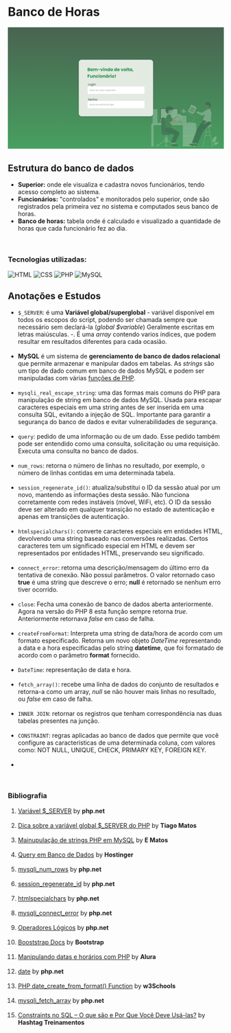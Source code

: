 # Banco de Horas

<div>

<img src="./assets/template/login_page.png" alt="Página inicial de login do sistema" />

<br>

## Estrutura do banco de dados
<ul>
    <li><b>Superior:</b> onde ele visualiza e cadastra novos funcionários, tendo acesso completo ao sistema.</li>
    <li><b>Funcionários:</b> "controlados" e monitorados pelo superior, onde são registrados pela primeira vez no sistema e computados seus banco de horas.</li>
    <li><b>Banco de horas:</b> tabela onde é calculado e visualizado a quantidade de horas que cada funcionário fez ao dia.</li>
</ul>

<br>

<h3>Tecnologias utilizadas:</h3>
<img src="" alt="HTML" />
<img src="" alt="CSS" />
<img src="" alt="PHP" />
<img src="" alt="MySQL" />

<br>

<h2>Anotações e Estudos</h2>

<ul>
    <li><code>$_SERVER</code>: é uma <b>Variável global/superglobal</b> - variável disponível em todos os escopos do script, podendo ser chamada sempre que necessário sem declará-la (<i>global $variable</i>) Geralmente escritas em letras maiúsculas. -. É uma <i>array</i> contendo varios índices, que podem resultar em resultados diferentes para cada ocasião.</li>
    <br>
    <li><b>MySQL</b> é um sistema de <b>gerenciamento de banco de dados relacional</b> que permite armazenar e manipular dados em tabelas. As <i>strings</i> são um tipo de dado comum em banco de dados MySQL e podem ser manipuladas com várias <u>funções de PHP</u>.</li>
    <br>
    <li><code>mysqli_real_escape_string</code>: uma das formas mais comuns do PHP para <b:>manipulação de string em banco de dados MySQL</b>. Usada para escapar caracteres especiais em uma string antes de ser inserida em uma consulta SQL, evitando a injeção de SQL. Importante para garantir a segurança do banco de dados e evitar vulnerabilidades de segurança.</li>
    <br>
    <li><code>query</code>: pedido de uma informação ou de um dado. Esse pedido também pode ser entendido como uma consulta, solicitação ou uma requisição. Executa uma consulta no banco de dados.</li>
    <br>
    <li><code>num_rows</code>: retorna o número de linhas no resultado, por exemplo, o número de linhas contidas em uma determinada tabela.</li>
    <br>
    <li><code>session_regenerate_id()</code>: atualiza/substitui o ID da sessão atual por um novo, mantendo as informações desta sessão. Não funciona corretamente com redes instáveis (móvel, WiFi, etc). O ID da sessão deve ser alterado em qualquer transição no estado de autenticação e apenas em transições de autenticação.</li>
    <br>
    <li><code>htmlspecialchars()</code>: converte caracteres especiais em entidades HTML, devolvendo uma string baseado nas conversões realizadas. Certos caracteres tem um significado especial em HTML e devem ser representados por entidades HTML, preservando seu significado.</li>
    <br>
    <li><code>connect_error</code>: retorna uma descrição/mensagem do último erro da tentativa de conexão. Não possui parâmetros. O valor retornado caso <b>true</b> é uma string que descreve o erro; <b>null</b> é retornado se nenhum erro tiver ocorrido.</li>
    <br>
    <li><code>close</code>: Fecha uma conexão de banco de dados aberta anteriormente. Agora na versão do PHP 8 esta função sempre retorna <i>true</i>. Anteriormente retornava <i>false</i> em caso de falha.</li>
    <br>
    <li><code>createFromFormat</code>: Interpreta uma string de data/hora de acordo com um formato especificado. Retorna um novo objeto <i>DateTime</i> representando a data e a hora especificadas pelo string <b>datetime</b>, que foi formatado de acordo com o parâmetro <b>format</b> fornecido.</li>
    <br>
    <li><code>DateTime</code>: representação de data e hora.</li>
    <br>
    <li><code>fetch_array()</code>: recebe uma linha de dados do conjunto de resultados e retorna-a como um array, <i>null</i> se não houver mais linhas no resultado, ou <i>false</i> em caso de falha.</li>
    <br>
    <li><code>INNER JOIN</code>: retornar os registros que tenham correspondência nas duas tabelas presentes na junção.</li>
    <br>
    <li><code>CONSTRAINT</code>: regras aplicadas ao banco de dados que permite que você configure as características de uma determinada coluna, com valores como: NOT NULL, UNIQUE, CHECK, PRIMARY KEY, FOREIGN KEY.</li>
    <br>
    <li></li>
</ul>

<br>

<h3>Bibliografia</h3>

<ol>
    <li><a href="https://www.php.net/manual/pt_BR/reserved.variables.server.php">Variável $_SERVER</a> by <b>php.net</b></li>
    <br>
    <li><a href="https://blog.tiagomatos.com/dica-sobre-a-variavel-global-server-do-php/">Dica sobre a variável global $_SERVER do PHP</a> by <b>Tiago Matos</b></li>
    <br>
    <li><a href="https://pt.linkedin.com/pulse/manipula%C3%A7%C3%A3o-de-strings-php-em-mysql-e-matos-?utm_source=share&utm_medium=guest_desktop&utm_campaign=copy">Mainupulação de strings PHP em MySQL</a> by <b>E Matos</b></li>
    <br>
    <li><a href="https://www.hostinger.com.br/tutoriais/o-que-e-query">Query em Banco de Dados</a> by <b>Hostinger</b></li>
    <br>
    <li><a href="https://www.php.net/manual/pt_BR/mysqli-result.num-rows.php">mysqli_num_rows</a> by <b>php.net</b></li>
    <br>
    <li><a href="https://www.php.net/manual/pt_BR/function.session-regenerate-id.php">session_regenerate_id</a> by <b>php.net</b></li>
    <br>
    <li><a href="https://www.php.net/manual/en/function.htmlspecialchars.php">htmlspecialchars</a> by <b>php.net</b></li>
    <br>
    <li><a href="https://www.php.net/manual/pt_BR/mysqli.connect-error.php">mysqli_connect_error</a> by <b>php.net</b></li>
    <br>
    <li><a href="https://www.php.net/manual/pt_BR/language.operators.logical.php">Operadores Lógicos</a> by <b>php.net</b></li>
    <br>
    <li><a href="https://getbootstrap.com/">Booststrap Docs</a> by <b>Bootstrap</b></li>
    <br>
    <li><a href="https://www.alura.com.br/artigos/manipulando-datas-e-horarios-com-php">Manipulando datas e horários com PHP</a> by <b>Alura</b></li>
    <br>
    <li><a href="https://www.php.net/manual/en/function.date.php">date</a> by <b>php.net</b></li>
    <br>
    <li><a href="https://www.w3schools.com/php/func_date_create_from_format.asp">PHP date_create_from_format() Function</a> by <b>w3Schools</b></li>
    <br>
    <li><a href="https://www.php.net/manual/pt_BR/mysqli-result.fetch-array.php">mysqli_fetch_array</a> by <b>php.net</b></li>
    <br>
    <li><a href="https://www.hashtagtreinamentos.com/constraints-no-sql?gad_source=1&gclid=EAIaIQobChMI-s7_1NiAhgMVb43CCB0h8QpPEAAYASAAEgL-kPD_BwE">Constraints no SQL – O que são e Por Que Você Deve Usá-las?</a> by <b>Hashtag Treinamentos</b></li>
    <br>
</ol>

</div>